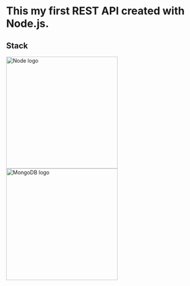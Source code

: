 # This my first REST API created with Node.js.

## Stack
<div>
    <img src="https://chrissensebe.github.io/presentation-node/img/nodejs-new-pantone-white.png" alt="Node logo" height="300">
    <img src="https://www.ambient-it.net/wp-content/uploads/2018/07/mongodb-175.png" alt="MongoDB logo" height="300">
</div>